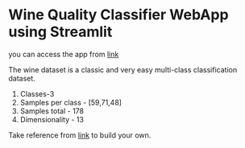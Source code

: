 # Wine Quality Classifier WebApp using Streamlit
you can access the app from [link](https://share.streamlit.io/harsh204016/wine-quality-classifier/main/app.py)

The wine dataset is a classic and very easy multi-class classification dataset.

1. Classes-3
2. Samples per class - [59,71,48]
3. Samples total - 178
4. Dimensionality - 13



Take reference from [link](https://www.kaggle.com/harsh2040/wine-quality-check-with-pycaret?scriptVersionId=72893374) to build your own. 
